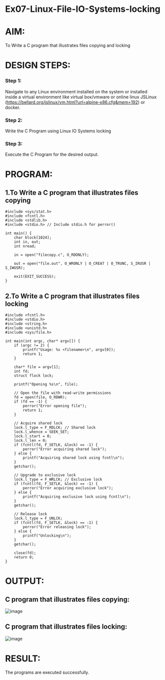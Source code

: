 # Ex07-Linux-File-IO-Systems-locking
# AIM:
To Write a C program that illustrates files copying and locking

# DESIGN STEPS:

### Step 1:

Navigate to any Linux environment installed on the system or installed inside a virtual environment like virtual box/vmware or online linux JSLinux (https://bellard.org/jslinux/vm.html?url=alpine-x86.cfg&mem=192) or docker.

### Step 2:

Write the C Program using Linux IO Systems locking

### Step 3:

Execute the C Program for the desired output. 

# PROGRAM:

## 1.To Write a C program that illustrates files copying 
```
#include <sys/stat.h>
#include <fcntl.h>
#include <stdlib.h>
#include <stdio.h> // Include stdio.h for perror()

int main() {
    char block[1024];
    int in, out;
    int nread;

    in = open("filecopy.c", O_RDONLY);

    out = open("file.out", O_WRONLY | O_CREAT | O_TRUNC, S_IRUSR | S_IWUSR);

    exit(EXIT_SUCCESS);
}
```
## 2.To Write a C program that illustrates files locking
```
#include <fcntl.h>
#include <stdio.h>
#include <string.h>
#include <unistd.h>
#include <sys/file.h>

int main(int argc, char* argv[]) {
    if (argc != 2) {
        printf("Usage: %s <filename>\n", argv[0]);
        return 1;
    }

    char* file = argv[1];
    int fd;
    struct flock lock;

    printf("Opening %s\n", file);

    // Open the file with read-write permissions
    fd = open(file, O_RDWR);
    if (fd == -1) {
        perror("Error opening file");
        return 1;
    }

    // Acquire shared lock
    lock.l_type = F_RDLCK; // Shared lock
    lock.l_whence = SEEK_SET;
    lock.l_start = 0;
    lock.l_len = 0;
    if (fcntl(fd, F_SETLK, &lock) == -1) {
        perror("Error acquiring shared lock");
    } else {
        printf("Acquiring shared lock using fcntl\n");
    }
    getchar();

    // Upgrade to exclusive lock
    lock.l_type = F_WRLCK; // Exclusive lock
    if (fcntl(fd, F_SETLK, &lock) == -1) {
        perror("Error acquiring exclusive lock");
    } else {
        printf("Acquiring exclusive lock using fcntl\n");
    }
    getchar();

    // Release lock
    lock.l_type = F_UNLCK;
    if (fcntl(fd, F_SETLK, &lock) == -1) {
        perror("Error releasing lock");
    } else {
        printf("Unlocking\n");
    }
    getchar();

    close(fd);
    return 0;
}
```
# OUTPUT:
## C program that illustrates files copying:
![image](https://github.com/user-attachments/assets/f02ede03-9f05-4c04-9219-4e57a8f13976)


## C program that illustrates files locking:
![image](https://github.com/user-attachments/assets/3eaac517-9be3-43f9-a130-d5a52f90e4e6)


# RESULT:
The programs are executed successfully.
